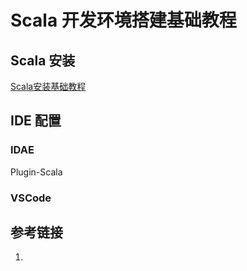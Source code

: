 # Scala 开发环境搭建基础教程


## Scala 安装

[Scala安装基础教程](work/programming/Scala/Scala安装基础教程.md)


## IDE 配置

### IDAE


Plugin-Scala

### VSCode


## 参考链接
1. 